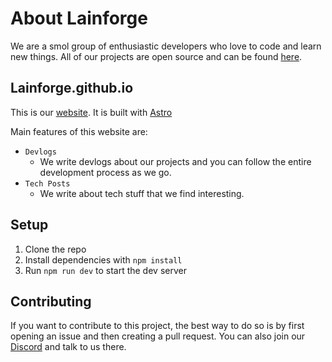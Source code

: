 # About Lainforge​ 

We are a smol group of enthusiastic developers who love to code and learn new things.
All of our projects are open source and can be found [here](https://github.com/LainForge).

## Lainforge.github.io

This is our [website](https://lainforge.org/). It is built with [Astro](https://astro.build/)

Main features of this website are:

- `Devlogs`
    - We write devlogs about our projects and you can follow the entire development process as we go.
- `Tech Posts`
    - We write about tech stuff that we find interesting.

## Setup

1. Clone the repo
2. Install dependencies with `npm install`
3. Run `npm run dev` to start the dev server

## Contributing

If you want to contribute to this project, the best way to do so is by first opening an issue and then creating a pull request.
You can also join our [Discord](https://discord.gg/3QXkZ8Q) and talk to us there.



